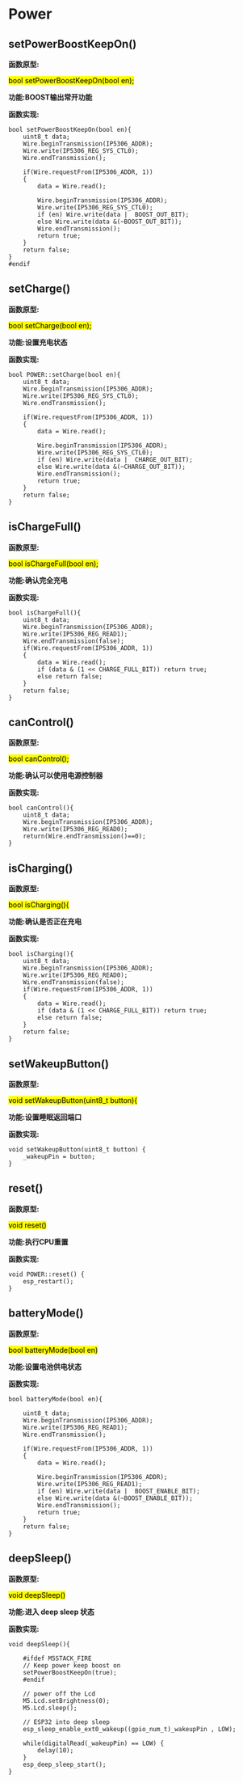 # Power

## setPowerBoostKeepOn()

**函数原型:**

<mark>bool setPowerBoostKeepOn(bool en);</mark>

**功能:BOOST输出常开功能**

**函数实现:**

```arduino
bool setPowerBoostKeepOn(bool en){
	uint8_t data;
	Wire.beginTransmission(IP5306_ADDR);
	Wire.write(IP5306_REG_SYS_CTL0);
	Wire.endTransmission();

	if(Wire.requestFrom(IP5306_ADDR, 1))
	{
		data = Wire.read();

		Wire.beginTransmission(IP5306_ADDR);
		Wire.write(IP5306_REG_SYS_CTL0);
		if (en) Wire.write(data |  BOOST_OUT_BIT); 
		else Wire.write(data &(~BOOST_OUT_BIT));  
		Wire.endTransmission();
		return true;
	}
	return false;
}
#endif
```

## setCharge()

**函数原型:**

<mark>bool setCharge(bool en);</mark>

**功能:设置充电状态**

**函数实现:**

```arduino
bool POWER::setCharge(bool en){
	uint8_t data;
	Wire.beginTransmission(IP5306_ADDR);
	Wire.write(IP5306_REG_SYS_CTL0);
	Wire.endTransmission();

	if(Wire.requestFrom(IP5306_ADDR, 1))
	{
		data = Wire.read();

		Wire.beginTransmission(IP5306_ADDR);
		Wire.write(IP5306_REG_SYS_CTL0);
		if (en) Wire.write(data |  CHARGE_OUT_BIT);
		else Wire.write(data &(~CHARGE_OUT_BIT));
		Wire.endTransmission();
		return true;
	}
	return false;
}
```

## isChargeFull()

**函数原型:**

<mark>bool isChargeFull(bool en);</mark>

**功能:确认完全充电**

**函数实现:**

```arduino
bool isChargeFull(){
	uint8_t data;
	Wire.beginTransmission(IP5306_ADDR);
	Wire.write(IP5306_REG_READ1);
	Wire.endTransmission(false);
	if(Wire.requestFrom(IP5306_ADDR, 1))
	{
		data = Wire.read();
		if (data & (1 << CHARGE_FULL_BIT)) return true;
		else return false;
	}
	return false;
}
```

## canControl()

**函数原型:**

<mark>bool canControl();</mark>

**功能:确认可以使用电源控制器**

**函数实现:**

```arduino
bool canControl(){
	uint8_t data;
	Wire.beginTransmission(IP5306_ADDR);
	Wire.write(IP5306_REG_READ0);
	return(Wire.endTransmission()==0);
}
```

## isCharging()

**函数原型:**

<mark>bool isCharging(){</mark>

**功能:确认是否正在充电**

**函数实现:**

```arduino
bool isCharging(){
	uint8_t data;
	Wire.beginTransmission(IP5306_ADDR);
	Wire.write(IP5306_REG_READ0);
	Wire.endTransmission(false);
	if(Wire.requestFrom(IP5306_ADDR, 1))
	{
		data = Wire.read();
		if (data & (1 << CHARGE_FULL_BIT)) return true;
		else return false;
	}
	return false;
}
```


## setWakeupButton()

**函数原型:**

<mark>void setWakeupButton(uint8_t button){</mark>

**功能:设置睡眠返回端口**

**函数实现:**

```arduino
void setWakeupButton(uint8_t button) {
	_wakeupPin = button;
}
```

## reset()

**函数原型:**

<mark>void reset()</mark>

**功能:执行CPU重置**

**函数实现:**

```arduino
void POWER::reset() {
	esp_restart();
}
```


## batteryMode()

**函数原型:**

<mark>bool batteryMode(bool en)</mark>

**功能:设置电池供电状态**

**函数实现:**

```arduino
bool batteryMode(bool en){

	uint8_t data;
	Wire.beginTransmission(IP5306_ADDR);
	Wire.write(IP5306_REG_READ1);
	Wire.endTransmission();

	if(Wire.requestFrom(IP5306_ADDR, 1))
	{
		data = Wire.read();

		Wire.beginTransmission(IP5306_ADDR);
		Wire.write(IP5306_REG_READ1);
		if (en) Wire.write(data |  BOOST_ENABLE_BIT);
		else Wire.write(data &(~BOOST_ENABLE_BIT));
		Wire.endTransmission();
		return true;
	}
	return false;
}
```


## deepSleep()

**函数原型:**

<mark>void deepSleep()</mark>

**功能:进入 deep sleep 状态**

**函数实现:**

```arduino
void deepSleep(){

	#ifdef M5STACK_FIRE
	// Keep power keep boost on
	setPowerBoostKeepOn(true);
	#endif

	// power off the Lcd
	M5.Lcd.setBrightness(0);
	M5.Lcd.sleep();

	// ESP32 into deep sleep
	esp_sleep_enable_ext0_wakeup((gpio_num_t)_wakeupPin , LOW);

	while(digitalRead(_wakeupPin) == LOW) {
		delay(10);
	}
	esp_deep_sleep_start();
}
```